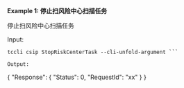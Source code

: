 **Example 1: 停止扫风险中心扫描任务**

停止扫风险中心扫描任务

Input: 

```
tccli csip StopRiskCenterTask --cli-unfold-argument ```

Output: 
```
{
    "Response": {
        "Status": 0,
        "RequestId": "xx"
    }
}
```

